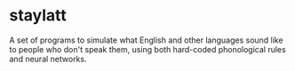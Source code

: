 # staylatt
A set of programs to simulate what English and other languages sound like to people who don't speak them, using both hard-coded phonological rules and neural networks.
